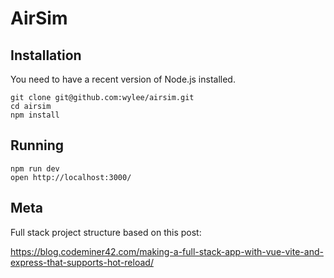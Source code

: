 # AirSim

## Installation

You need to have a recent version of Node.js installed.

```shell
git clone git@github.com:wylee/airsim.git
cd airsim
npm install
```

## Running

```shell
npm run dev
open http://localhost:3000/
```

## Meta

Full stack project structure based on this post:

https://blog.codeminer42.com/making-a-full-stack-app-with-vue-vite-and-express-that-supports-hot-reload/
